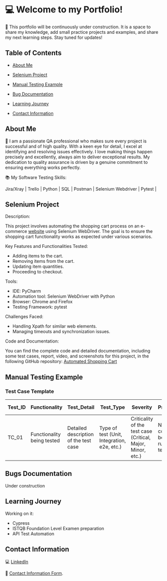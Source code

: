 
# :computer: Welcome to my Portfolio!

🔨 This portfolio will be continuously under construction. It is a space to share my knowledge, add small practice projects and examples, and share my next learning steps. Stay tuned for updates!


## Table of Contents

- [About Me](#about-me) 

- [Selenium Project](#selenium-project)

- [Manual Testing Example](#manual-testing-techniques)

- [Bug Documentation](#bug-documentation)

- [Learning Journey](#learning-journey)

- [Contact Information](#contact-information)

    
  
## About Me 

👩 I am a passionate QA professional who makes sure every project is successful and of high quality. With a keen eye for detail, I excel at identifying and resolving issues effectively. I love making things happen precisely and excellently, always aim to deliver exceptional results. My dedication to quality assurance is driven by a genuine commitment to ensuring everything works perfectly.

:books: My Software Testing Skills:

Jira/Xray | Trello | Python | SQL | Postman | Selenium Webdriver | Pytest |



## Selenium Project

Description: 

This project involves automating the shopping cart process on an e-commerce [website](https://www.saucedemo.com/) using Selenium WebDriver. The goal is to ensure the shopping cart functionality works as expected under various scenarios.

Key Features and Functionalities Tested:

- Adding items to the cart.
- Removing items from the cart.
- Updating item quantities.
- Proceeding to checkout.

Tools:

- IDE: PyCharm
- Automation tool: Selenium WebDriver with Python
- Browser: Chrome and Firefox
- Testing Framework: pytest

Challenges Faced:

- Handling Xpath for similar web elements.
- Managing timeouts and synchronization issues.

Code and Documentation:

You can find the complete code and detailed documentation, including some test cases, report, video, and screenshots for this project, in the following GitHub repository:
 [Automated Shopping Cart](https://github.com/AndLSC/Automated_Shopping_Cart.git)




## Manual Testing Example

### Test Case Template

| **Test_ID**         | **Functionality**   | **Test_Detail**   | **Test_Type**   | **Severity**   | **Preconditions**   | **Test_Data**   | **Steps**   | **Expected Result**   | **Obtained Result**   | **Test Status**   | **Test Evidence**   |
|---------------------|---------------------|-------------------|-----------------|----------------|---------------------|-----------------|-------------|-----------------------|-----------------------|-------------------|---------------------|
| TC_01| Functionality being tested   | Detailed description of the test case   | Type of test (Unit, Integration, e2e, etc.)   | Criticality of the test case (Critical, Major, Minor, etc.)   | Necessary conditions before running the test   | Data needed for the test   | Steps to execute the test   | Expected outcome after executing the test   | Actual outcome after executing the test   | Status of the test (Pass/Fail)   | Evidence supporting the test result   |



## Bugs Documentation

Under construction
## Learning Journey

Working on it: 
- Cypress
- ISTQB Foundation Level Examen preparation
- API Test Automation
  
## Contact Information


💻 [LinkedIn](https://www.linkedin.com/in/andreinasoto/)

📧 [Contact Information Form](https://forms.gle/M9kkbVYsDNM4Zr1V8).
